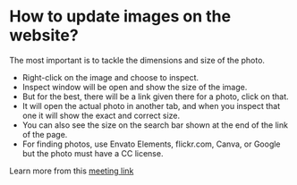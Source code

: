 # How to update images on the website?

The most important is to tackle the dimensions and size of the photo.
- Right-click on the image and choose to inspect.
- Inspect window will be open and show the size of the image.
- But for the best, there will be a link given there for a photo, click on that.
- It will open the actual photo in another tab, and when you inspect that one it will show the exact and correct size.
- You can also see the size on the search bar shown at the end of the link of the page.
- For finding photos, use Envato Elements, flickr.com, Canva, or Google but the photo must have a CC license.

Learn more from this [meeting link](https://focushive-my.sharepoint.com/personal/aleem_focuspass_com/_layouts/15/stream.aspx?id=%2Fpersonal%2Faleem%5Ffocuspass%5Fcom%2FDocuments%2FMicrosoft%20Teams%20Chat%20Files%2FMeeting%20in%20%5FGeneral%5F%2D20221110%5F075150%2DMeeting%20Recording%2Emp4&referrer=Teams%2ETEAMS%2DELECTRON&referrerScenario=p2p%5Fns%2Dbim&ga=1&OR=teams&referrer=Teams.TEAMS-ELECTRON&referrerScenario=teams-chiclet&web=1)
